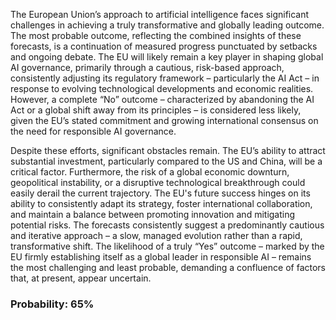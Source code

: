 The European Union’s approach to artificial intelligence faces significant challenges in achieving a truly transformative and globally leading outcome. The most probable outcome, reflecting the combined insights of these forecasts, is a continuation of measured progress punctuated by setbacks and ongoing debate. The EU will likely remain a key player in shaping global AI governance, primarily through a cautious, risk-based approach, consistently adjusting its regulatory framework – particularly the AI Act – in response to evolving technological developments and economic realities. However, a complete “No” outcome – characterized by abandoning the AI Act or a global shift away from its principles – is considered less likely, given the EU’s stated commitment and growing international consensus on the need for responsible AI governance. 

Despite these efforts, significant obstacles remain. The EU’s ability to attract substantial investment, particularly compared to the US and China, will be a critical factor. Furthermore, the risk of a global economic downturn, geopolitical instability, or a disruptive technological breakthrough could easily derail the current trajectory. The EU's future success hinges on its ability to consistently adapt its strategy, foster international collaboration, and maintain a balance between promoting innovation and mitigating potential risks. The forecasts consistently suggest a predominantly cautious and iterative approach – a slow, managed evolution rather than a rapid, transformative shift. The likelihood of a truly “Yes” outcome – marked by the EU firmly establishing itself as a global leader in responsible AI – remains the most challenging and least probable, demanding a confluence of factors that, at present, appear uncertain.

### Probability: 65%